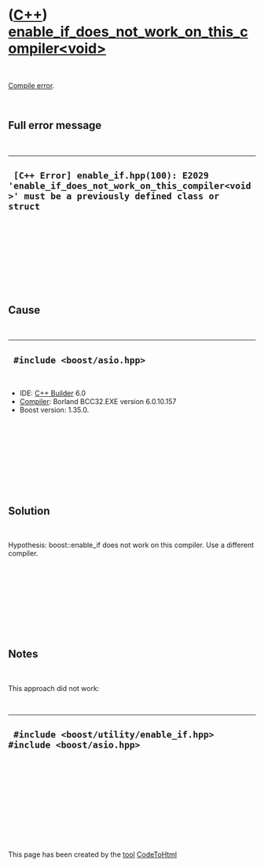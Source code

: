 
 

 

 

 

 

([C++](Cpp.md)) [enable\_if\_does\_not\_work\_on\_this\_compiler&lt;void&gt;](CppCompileErrorEnable_if_does_not_work_on_this_compilerVoid.md)
===============================================================================================================================================

 

[Compile error](CppCompileError.md).

 

Full error message
------------------

 

  ----------------------------------------------------------------------------------------------------------------------------------------
  ` [C++ Error] enable_if.hpp(100): E2029 'enable_if_does_not_work_on_this_compiler<void>' must be a previously defined class or struct`
  ----------------------------------------------------------------------------------------------------------------------------------------

 

 

 

 

 

Cause
-----

 

  ------------------------------
  ` #include <boost/asio.hpp>`
  ------------------------------

 

-   IDE: [C++ Builder](CppBuilder.md) 6.0
-   [Compiler](CppCompiler.md): Borland BCC32.EXE version 6.0.10.157
-   Boost version: 1.35.0.

 

 

 

 

 

Solution
--------

 

Hypothesis: boost::enable\_if does not work on this compiler. Use a
different compiler.

 

 

 

 

 

Notes
-----

 

This approach did not work:

 

  ---------------------------------------------------------------------
  ` #include <boost/utility/enable_if.hpp> #include <boost/asio.hpp>`
  ---------------------------------------------------------------------

 

 

 

 

 

 

This page has been created by the [tool](Tools.md)
[CodeToHtml](ToolCodeToHtml.md)
